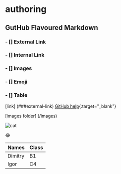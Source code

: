 # authoring
## GutHub Flavoured Markdown

### - [] External Link
### - [] Internal Link
### - [] Images
### - [] Emoji
### - [] Table

[link] (###external-link) [GitHub help](https://help.github.com/en){:target="_blank"}

[images folder] (/images)

![cat](4c672ce6-1703-48ed-af3d-a823b6e6753a_16x9_1200x676.jpeg)

:joy:

| Names       | Class       |
| ----------- | ----------- |
| Dimitry     | B1          |
| Igor        | C4          |
